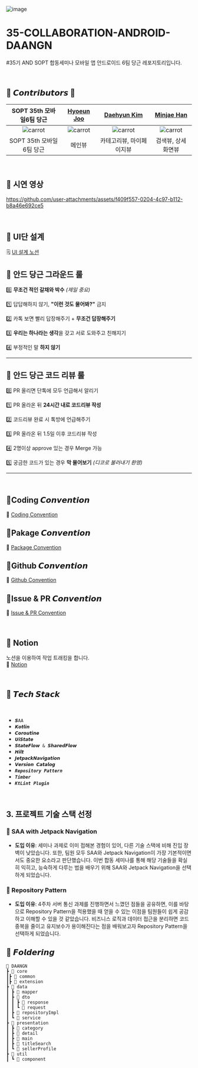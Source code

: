 ![image](https://github.com/user-attachments/assets/4c372f13-1b63-4297-bbee-7ffb13c63547)
# 35-COLLABORATION-ANDROID-DAANGN
#35기 AND SOPT 합동세미나 모바일 앱 안드로이드 6팀 당근 레포지토리입니다. 

<br>

## 🥕 𝘾𝙤𝙣𝙩𝙧𝙞𝙗𝙪𝙩𝙤𝙧𝙨 🥕



|                **SOPT 35th 모바일6팀 당근**                |               **[Hyoeun Joo](https://github.com/hyoeunjoo)**               |               **[Daehyun Kim](https://github.com/wjdrjs00)**               |               **[Minjae Han](https://github.com/angryPodo)**               |
|:---------------------------------------------------------:|:--------------------------------------------------------------------------:|:---------------------------------------------------------------------------:|:---------------------------------------------------------------------------:|
| ![carrot](https://github.com/user-attachments/assets/87bd1b1c-5231-4a5b-84d7-68a38c57e435) | ![carrot](https://avatars.githubusercontent.com/u/137873124?v=4) | ![carrot](https://avatars.githubusercontent.com/u/132973917?v=4) | ![carrot](https://avatars.githubusercontent.com/u/160750136?v=4) |
|         SOPT 35th 모바일6팀 당근            |            메인뷰               |                 카테고리뷰, 마이페이지뷰                  |       검색뷰, 상세화면뷰          |

<br>

## 🥕 시연 영상
https://github.com/user-attachments/assets/f409f557-0204-4c97-b112-b8a46e692ce5


<br>

## 🥕 UI단 설계
🗒️ [UI 설계 노션](https://rightful-narwhal-db9.notion.site/UI-14d037058d2080828015cfc20feee84c?pvs=4)
<br>

## 🥕 안드 당근 그라운드 룰

0️⃣ **무조건 적인 갈채와 박수** _(제일 중요)_

1️⃣ 답답해하지 않기, **"이런 것도 물어봐?"** 금지

2️⃣ 카톡 보면 빨리 답장해주기 + **무조건 답장해주기**

3️⃣ **우리는 하나라는 생각**을 갖고 서로 도와주고 친해지기

4️⃣ 부정적인 말 **하지 않기**

---

## 🥕 안드 당근 코드 리뷰 룰

0️⃣ PR 올리면 단톡에 모두 언급해서 알리기

1️⃣ PR 올라온 뒤 **24시간 내로 코드리뷰 작성**

2️⃣ 코드리뷰 완료 시 톡방에 언급해주기

3️⃣ PR 올라온 뒤 1.5일 이후 코드리뷰 작성

4️⃣ 2명이상 approve 있는 경우 Merge 가능

5️⃣ 궁금한 코드가 있는 경우 **막 물어보기** _(디코로 불러내기 환영)_

---

<br>


## 🥕Coding 𝘾𝙤𝙣𝙫𝙚𝙣𝙩𝙞𝙤𝙣
📕 [Coding Convention](https://www.notion.so/Coding-Convention-13d037058d2080028205fcf8256d408f)
## 🥕Pakage 𝘾𝙤𝙣𝙫𝙚𝙣𝙩𝙞𝙤𝙣
📗 [Package Convention](https://www.notion.so/Package-Convention-13d037058d20805f94c8e87acae11beb)
## 🥕Github 𝘾𝙤𝙣𝙫𝙚𝙣𝙩𝙞𝙤𝙣
📘 [Github Convention](https://www.notion.so/Git-Convention-13d037058d208083922fdded60a86cd9)
## 🥕Issue & PR 𝘾𝙤𝙣𝙫𝙚𝙣𝙩𝙞𝙤𝙣
📙 [Issue & PR Convention](https://www.notion.so/Issue-PR-Convention-13d037058d2080eab3c2d35c5785d251)

<br>

## 🥕 Notion
노션을 이용하여 작업 트래킹을 합니다.
<br>
🔖 [Notion](https://rightful-narwhal-db9.notion.site/13f037058d208007b855d6d23a674448?pvs=4)

<br>

## 🥕 𝙏𝙚𝙘𝙝 𝙎𝙩𝙖𝙘𝙠


<br>

+ `𝙎AA`
+ `𝙆𝙤𝙩𝙡𝙞𝙣`
+ `𝘾𝙤𝙧𝙤𝙪𝙩𝙞𝙣𝙚`
+ `𝙐𝙞𝙎𝙩𝙖𝙩𝙚`
+ `𝙎𝙩𝙖𝙩𝙚𝙁𝙡𝙤𝙬 & 𝙎𝙝𝙖𝙧𝙚𝙙𝙁𝙡𝙤𝙬`
+ `𝙃𝙞𝙡𝙩`
+ `𝙅𝙚𝙩𝙥𝙖𝙘𝙠𝙉𝙖𝙫𝙞𝙜𝙖𝙩𝙞𝙤𝙣`
+ `𝙑𝙚𝙧𝙨𝙞𝙤𝙣 𝘾𝙖𝙩𝙖𝙡𝙤𝙜`
+ ***`Repository Pattern`***
+ ***`Timber`***
+ ***`KtLint Plugin`***

<br>

## 3. 프로젝트 기술 스택 선정


### 🔨 SAA with Jetpack Navigation
- **도입 이유**: 세미나 과제로 이미 접해본 경험이 있어, 다른 기술 스택에 비해 진입 장벽이 낮았습니다. 또한, 팀원 모두 SAA와 Jetpack Navigation이 가장 기본적이면서도 중요한 요소라고 판단했습니다. 이번 합동 세미나를 통해 해당 기술들을 확실히 익히고, 능숙하게 다루는 법을 배우기 위해 SAA와 Jetpack Navigation을 선택하게 되었습니다.

### 🔨 Repository Pattern
- **도입 이유**: 4주차 서버 통신 과제를 진행하면서 느꼈던 점들을 공유하면, 이를 바탕으로 Repository Pattern을 적용했을 때 얻을 수 있는 이점을 팀원들이 쉽게 공감하고 이해할 수 있을 것 같았습니다. 비즈니스 로직과 데이터 접근을 분리하면 코드 중복을 줄이고 유지보수가 용이해진다는 점을 배워보고자 Repository Pattern을 선택하게 되었습니다.

## 📁 𝙁𝙤𝙡𝙙𝙚𝙧𝙞𝙣𝙜
```
📂 DAANGN
┣ 📁 core
┃┣ 📁 common
┃┣ 📁 extension
┣ 📁 data
┃ ┣ 📁 mapper
┃ ┣ 📁 dto
┃ ┃ ┣ 📁 response
┃ ┃ ┗ 📁 request
┃ ┣ 📁 repositoryImpl
┃ ┗ 📁 service
┣ 📁 presentation
┃ ┣ 📁 category
┃ ┣ 📁 detail
┃ ┣ 📁 main
┃ ┣ 📁 titleSearch
┃ ┗ 📁 sellerProfile
┣ 📁 util
┃ ┗ 📁 component
```
